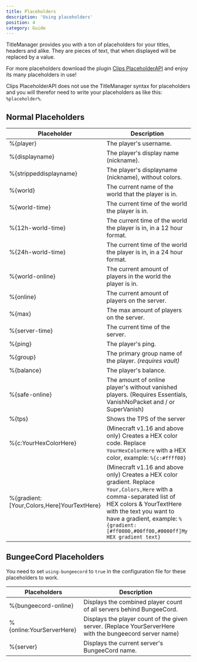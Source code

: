 ```yaml
---
title: Placeholders
description: 'Using placeholders'
position: 4
category: Guide
---
```


TitleManager provides you with a ton of placeholders for your titles, headers and alike.
They are pieces of text, that when displayed will be replaced by a value.

For more placeholders download the plugin [Clips PlaceholderAPI](https://www.spigotmc.org/resources/clips-placeholderapi.6245/) and enjoy its many placeholders in use!

<alert type="warning">

Clips PlaceholderAPI does not use the TitleManager syntax for placeholders and you will therefor need to write your placeholders as like this: `%placeholder%`.

</alert>

## Normal Placeholders

| Placeholder           | Description |
| ----------------------| ----------- |
| %{player}             | The player's username. |
| %{displayname}        | The player's display name (nickname). |
| %{strippeddisplayname}| The player's displayname (nickname), without colors. |
| %{world}              | The current name of the world that the player is in. |
| %{world-time}         | The current time of the world the player is in. |
| %{12h-world-time}     | The current time of the world the player is in, in a 12 hour format. |
| %{24h-world-time}     | The current time of the world the player is in, in a 24 hour format. |
| %{world-online}       | The current amount of players in the world the player is in. |
| %{online}             | The current amount of players on the server. |
| %{max}                | The max amount of players on the server. |
| %{server-time}        | The current time of the server. |
| %{ping}               | The player's ping. |
| %{group}              | The primary group name of the player. *(requires vault)* |
| %{balance}            | The player's balance. |
| %{safe-online}        | The amount of online player's without vanished players. (Requires Essentials, VanishNoPacket and / or SuperVanish) |
| %{tps} | Shows the TPS of the server |
| %{c:YourHexColorHere} | (Minecraft v1.16 and above only) Creates a HEX color code. Replace `YourHexColorHere` with a HEX color, example: `%{c:#ffff00}` |
| %{gradient:[Your,Colors,Here]YourTextHere} | (Minecraft v1.16 and above only) Creates a HEX color gradient. Replace `Your,Colors,Here` with a comma-separated list of HEX colors & YourTextHere with the text you want to have a gradient, example: `%{gradient:[#ff0000,#00ff00,#0000ff]My HEX gradient text}` |

## BungeeCord Placeholders
<alert type="warning">

You need to set `using-bungeecord` to `true` in the configuration file for these placeholders to work.

</alert>

| Placeholders            | Description |
| ------------------------| ----------- |
| %{bungeecord-online}    | Displays the combined player count of all servers behind BungeeCord. |
| %{online:YourServerHere}| Displays the player count of the given server. (Replace YourServerHere with the bungeecord server name) |
| %{server}               | Displays the current server's BungeeCord name. |
